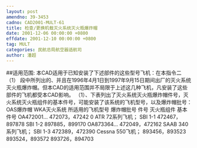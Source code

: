 ```yaml
---
layout: post
amendno: 39-3453
cadno: CAD2001-MULT-61
title: 检查/更换机载灭火系统灭火瓶爆炸帽
date: 2001-12-06 00:00:00 +0800
effdate: 2001-12-10 00:00:00 +0800
tag: MULT
categories: 民航总局航空器适航司
author: 潘超
---
```


##适用范围:
本CAD适用于已知安装了下述部件的这些型号飞机：在本指令二
（1）
段中所列出的、并且在1996年4月1日到1997年9月15日期间出厂的灭火系统灭火瓶爆炸帽。但本CAD的适用范围并不局限于上述这几种飞机，凡安装了这些部件的飞机都受本CAD影响。
（1）、下表列出了灭火系统灭火瓶爆炸帽件号，灭火系统灭火瓶组件的基本件号，可能安装了该系统的飞机型号，以及爆炸帽批号：
OAS爆炸帽   WKA灭火系统  所适用的飞机型号 爆炸帽批号
件号  灭火瓶组件
基本件号
OA472001... 472073，47242 0   ATR 72系列飞机；  SBI 1-1
472467， 897878            SBI 1-2
897885，899170
OA873364... 472049，472162  SAAB 340系列飞机； SBI 1-3                472389，472390  Cessna 550飞机；                893456，893523                893524，893572                893726，894703

